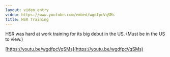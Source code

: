 ```yaml
---
layout: video_entry
video: https://www.youtube.com/embed/wgdfpcVqSMs
title: HSR Training
---
```


HSR was hard at work training for its big debut in the US. (Must be in the US to view.)

[https://youtu.be/wgdfpcVqSMs](https://youtu.be/wgdfpcVqSMs)
